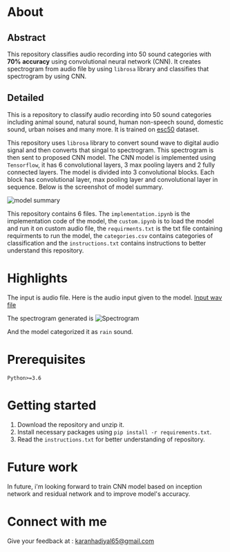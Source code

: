 # About

## Abstract

This repository classifies audio recording into 50 sound categories with **70% accuracy** using convolutional neural network (CNN). It creates spectrogram from audio file by using `librosa` library and classifies that spectrogram by using CNN.

## Detailed

This is a repository to classify audio recording into 50 sound categories including animal sound, natural sound, human non-speech sound, domestic sound, urban noises and many more. It is trained on [esc50]("https://www.kaggle.com/datasets/mmoreaux/environmental-sound-classification-50") dataset.

This repository uses `librosa` library to convert sound wave to digital audio signal and then converts that singal to spectrogram. This spectrogram is then sent to proposed CNN model. The CNN model is implemented using `Tensorflow`, it has 6 convolutional layers, 3 max pooling layers and 2 fully connected layers. The model is divided into 3 convolutional blocks. Each block has convolutional layer, max pooling layer and convolutional layer in sequence. Below is the screenshot of model summary.

![model summary]("https://drive.google.com/file/d/1hcZA51QmftX2GK8UVpq1vxB2rSPPnDUd/view?usp=sharing")

This repository contains 6 files. The `implementation.ipynb` is the implementation code of the model, the `custom.ipynb` is to load the model and run it on custom audio file, the `requirments.txt` is the txt file containing requirments to run the model, the `categories.csv` contains categories of classification and the `instructions.txt` contains instructions to better understand this repository.

# Highlights

The input is audio file. Here is the audio input given to the model.
[Input wav file]("https://drive.google.com/drive/u/1/folders/1mW_QaB1f0xdvfTTPvoRR1k393CN_DzdC")

The spectrogram generated is 
![Spectrogram]("https://drive.google.com/drive/u/1/folders/1mW_QaB1f0xdvfTTPvoRR1k393CN_DzdC")

And the model categorized it as `rain` sound.

# Prerequisites

`Python>=3.6`

# Getting started

1. Download the repository and unzip it.
2. Install necessary packages using `pip install -r requirements.txt`.
3. Read the `instructions.txt` for better understanding of repository.

# Future work

In future, i'm looking forward to train CNN model based on inception network and residual network and to improve model's accuracy.

# Connect with me

Give your feedback at : karanhadiyal65@gmail.com
